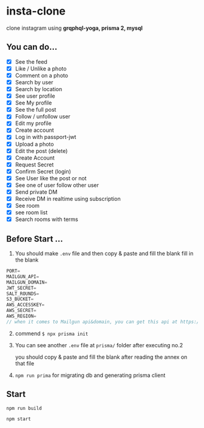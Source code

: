# insta-clone

clone instagram using **grqphql-yoga, prisma 2, mysql**

## You can do...

- [x] See the feed
- [x] Like / Unlike a photo
- [x] Comment on a photo
- [x] Search by user
- [x] Search by location
- [x] See user profile
- [x] See My profile
- [x] See the full post
- [x] Follow / unfollow user
- [x] Edit my profile
- [x] Create account
- [x] Log in with passport-jwt
- [x] Upload a photo
- [x] Edit the post (delete)
- [x] Create Account
- [x] Request Secret
- [x] Confirm Secret (login)
- [x] See User like the post or not
- [x] See one of user follow other user
- [x] Send private DM
- [x] Receive DM in realtime using subscription
- [x] See room
- [x] see room list
- [x] Search rooms with terms

## Before Start ...

1. You should make `.env` file and then copy & paste and fill the blank fill in the blank

```javascript
PORT=
MAILGUN_API=
MAILGUN_DOMAIN=
JWT_SECRET=
SALT_ROUNDS=
S3_BUCKET=
AWS_ACCESSKEY=
AWS_SECRET=
AWS_REGION=
// when it comes to Mailgun api&domain, you can get this api at https://mailgun.com
```

2. commend `$ npx prisma init`

3. You can see another `.env` file at `prisma/` folder after executing no.2

   you should copy & paste and fill the blank after reading the annex on that file

4. `npm run prima` for migrating db and generating prisma client

## Start

`npm run build`

`npm start`
